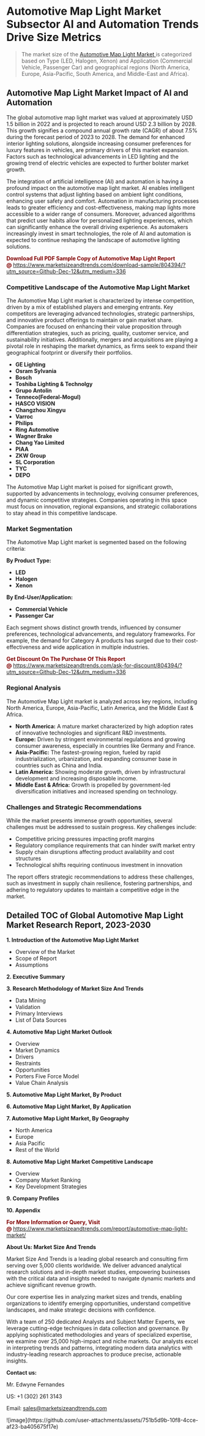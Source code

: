 <H1>Automotive Map Light Market Subsector AI and Automation Trends Drive Size Metrics</H1><blockquote><p>The market size of the <a href="https://www.marketsizeandtrends.com/download-sample/804394/?utm_source=Github-Dec-12&amp;utm_medium=336" target="_blank">Automotive Map Light Market </a>is categorized based on Type (LED, Halogen, Xenon) and Application (Commercial Vehicle, Passenger Car) and geographical regions (North America, Europe, Asia-Pacific, South America, and Middle-East and Africa).</p></blockquote><p><h2>Automotive Map Light Market Impact of AI and Automation</h2><p>The global automotive map light market was valued at approximately USD 1.5 billion in 2022 and is projected to reach around USD 2.3 billion by 2028. This growth signifies a compound annual growth rate (CAGR) of about 7.5% during the forecast period of 2023 to 2028. The demand for enhanced interior lighting solutions, alongside increasing consumer preferences for luxury features in vehicles, are primary drivers of this market expansion. Factors such as technological advancements in LED lighting and the growing trend of electric vehicles are expected to further bolster market growth.</p><p>The integration of artificial intelligence (AI) and automation is having a profound impact on the automotive map light market. AI enables intelligent control systems that adjust lighting based on ambient light conditions, enhancing user safety and comfort. Automation in manufacturing processes leads to greater efficiency and cost-effectiveness, making map lights more accessible to a wider range of consumers. Moreover, advanced algorithms that predict user habits allow for personalized lighting experiences, which can significantly enhance the overall driving experience. As automakers increasingly invest in smart technologies, the role of AI and automation is expected to continue reshaping the landscape of automotive lighting solutions.</p></p><p><strong><span style="color: #800000;">Download Full PDF Sample Copy of Automotive Map Light Report @</span>&nbsp;</strong><a href="https://www.marketsizeandtrends.com/download-sample/804394/?utm_source=Github-Dec-12&amp;utm_medium=336">https://www.marketsizeandtrends.com/download-sample/804394/?utm_source=Github-Dec-12&amp;utm_medium=336</a></p><h3>Competitive Landscape of the Automotive Map Light Market</h3><p>The Automotive Map Light market is characterized by intense competition, driven by a mix of established players and emerging entrants. Key competitors are leveraging advanced technologies, strategic partnerships, and innovative product offerings to maintain or gain market share. Companies are focused on enhancing their value proposition through differentiation strategies, such as pricing, quality, customer service, and sustainability initiatives. Additionally, mergers and acquisitions are playing a pivotal role in reshaping the market dynamics, as firms seek to expand their geographical footprint or diversify their portfolios.</p><p><strong><p><ul><li>GE Lighting </li><li> Osram Sylvania </li><li> Bosch </li><li> Toshiba Lighting & Technolgy </li><li> Grupo Antolin </li><li> Tenneco(Federal-Mogul) </li><li> HASCO VISION </li><li> Changzhou Xingyu </li><li> Varroc </li><li> Philips </li><li> Ring Automotive </li><li> Wagner Brake </li><li> Chang Yao Limited </li><li> PIAA </li><li> ZKW Group </li><li> SL Corporation </li><li> TYC </li><li> DEPO</p></li></ul></p></strong></p><p>The Automotive Map Light market is poised for significant growth, supported by advancements in technology, evolving consumer preferences, and dynamic competitive strategies. Companies operating in this space must focus on innovation, regional expansions, and strategic collaborations to stay ahead in this competitive landscape.</p><h3>Market Segmentation</h3><p>The Automotive Map Light market is segmented based on the following criteria:</p><p><strong>By Product Type:</strong></p><p><strong><p><ul><li>LED </li><li> Halogen </li><li> Xenon</p></li></ul></p></strong></p><p><strong>By End-User/Application:</strong></p><p><strong><p><ul><li>Commercial Vehicle </li><li> Passenger Car</p></li></ul></p></strong></p><p>Each segment shows distinct growth trends, influenced by consumer preferences, technological advancements, and regulatory frameworks. For example, the demand for Category A products has surged due to their cost-effectiveness and wide application in multiple industries.</p><p><strong><span style="color: #800000;">Get Discount On The Purchase Of This Report @&nbsp;</span></strong><a href="https://www.marketsizeandtrends.com/ask-for-discount/804394/?utm_source=Github-Dec-12&amp;utm_medium=336">https://www.marketsizeandtrends.com/ask-for-discount/804394/?utm_source=Github-Dec-12&amp;utm_medium=336</a></p><h3>Regional Analysis</h3><p>The Automotive Map Light market is analyzed across key regions, including North America, Europe, Asia-Pacific, Latin America, and the Middle East &amp; Africa.</p><ul><li><strong>North America:</strong> A mature market characterized by high adoption rates of innovative technologies and significant R&amp;D investments.</li><li><strong>Europe:</strong> Driven by stringent environmental regulations and growing consumer awareness, especially in countries like Germany and France.</li><li><strong>Asia-Pacific:</strong> The fastest-growing region, fueled by rapid industrialization, urbanization, and expanding consumer base in countries such as China and India.</li><li><strong>Latin America:</strong> Showing moderate growth, driven by infrastructural development and increasing disposable income.</li><li><strong>Middle East &amp; Africa:</strong> Growth is propelled by government-led diversification initiatives and increased spending on technology.</li></ul><h3>Challenges and Strategic Recommendations</h3><p>While the market presents immense growth opportunities, several challenges must be addressed to sustain progress. Key challenges include:</p><ul><li>Competitive pricing pressures impacting profit margins</li><li>Regulatory compliance requirements that can hinder swift market entry</li><li>Supply chain disruptions affecting product availability and cost structures</li><li>Technological shifts requiring continuous investment in innovation</li></ul><p>The report offers strategic recommendations to address these challenges, such as investment in supply chain resilience, fostering partnerships, and adhering to regulatory updates to maintain a competitive edge in the market.</p><h2>Detailed TOC of Global Automotive Map Light Market Research Report, 2023-2030</h2><p><strong>1. Introduction of the Automotive Map Light Market</strong></p><ul><li>Overview of the Market</li><li>Scope of Report</li><li>Assumptions&nbsp;</li></ul><p><strong>2. Executive Summary</strong></p><p><strong>3. Research Methodology of <strong>Market Size And Trends</strong></strong></p><ul><li>Data Mining</li><li>Validation</li><li>Primary Interviews</li><li>List of Data Sources&nbsp;</li></ul><p><strong>4. Automotive Map Light Market Outlook</strong></p><ul><li>Overview</li><li>Market Dynamics</li><li>Drivers</li><li>Restraints</li><li>Opportunities</li><li>Porters Five Force Model</li><li>Value Chain Analysis&nbsp;</li></ul><p><strong>5. Automotive Map Light Market, By Product</strong></p><p><strong>6. Automotive Map Light Market, By Application</strong></p><p><strong>7. Automotive Map Light Market, By Geography</strong></p><ul><li>North America</li><li>Europe</li><li>Asia Pacific</li><li>Rest of the World&nbsp;</li></ul><p><strong>8. Automotive Map Light Market Competitive Landscape</strong></p><ul><li>Overview</li><li>Company Market Ranking</li><li>Key Development Strategies&nbsp;</li></ul><p><strong>9. Company Profiles</strong></p><p><strong>10. Appendix</strong></p><p><strong><span style="color: #800000;">For More Information or Query, Visit @&nbsp;</span></strong><a href="https://www.marketsizeandtrends.com/report/automotive-map-light-market/">https://www.marketsizeandtrends.com/report/automotive-map-light-market/</a></p><p></p><p><strong>About Us:&nbsp;Market Size And Trends</strong></p><p>Market Size And Trends&nbsp;is a leading global research and consulting firm serving over 5,000 clients worldwide. We deliver advanced analytical research solutions and in-depth market studies, empowering businesses with the critical data and insights needed to navigate dynamic markets and achieve significant revenue growth.</p><p>Our core expertise lies in analyzing market sizes and trends, enabling organizations to identify emerging opportunities, understand competitive landscapes, and make strategic decisions with confidence.</p><p>With a team of 250 dedicated Analysts and Subject Matter Experts, we leverage cutting-edge techniques in data collection and governance. By applying sophisticated methodologies and years of specialized expertise, we examine over 25,000 high-impact and niche markets. Our analysts excel in interpreting trends and patterns, integrating modern data analytics with industry-leading research approaches to produce precise, actionable insights.</p><p><strong>Contact us:</strong></p><p>Mr. Edwyne Fernandes</p><p>US: +1 (302) 261 3143</p><p>Email: <a href="mailto:sales@marketsizeandtrends.com">sales@marketsizeandtrends.com</a>&nbsp;</p>
![image](https://github.com/user-attachments/assets/751b5d9b-10f8-4cce-af23-ba405675f17e)
